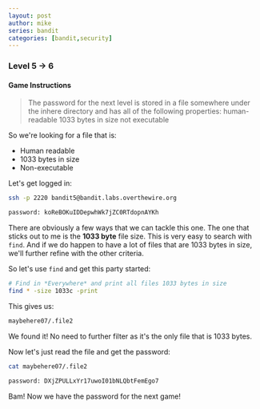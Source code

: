 ```yaml
---
layout: post
author: mike
series: bandit
categories: [bandit,security] 
---
```

### Level 5 -> 6
#### Game Instructions
>The password for the next level is stored in a file somewhere under the inhere directory and has all of the following properties:
human-readable
1033 bytes in size
not executable

So we're looking for a file that is:
- Human readable
- 1033 bytes in size
- Non-executable

Let's get logged in:
```bash
ssh -p 2220 bandit5@bandit.labs.overthewire.org

password: koReBOKuIDDepwhWk7jZC0RTdopnAYKh
```
There are obviously a few ways that we can tackle this one. The one that sticks out to me is the **1033 byte** file size.
This is very easy to search with `find`. And if we do happen to have a lot of files that are 1033 bytes in size, we'll further refine with the other criteria.

So let's use `find` and get this party started:
```bash
# Find in *Everywhere* and print all files 1033 bytes in size
find * -size 1033c -print
```
This gives us:
```bash
maybehere07/.file2
```
We found it! No need to further filter as it's the only file that is 1033 bytes.

Now let's just read the file and get the password:
```bash
cat maybehere07/.file2

password: DXjZPULLxYr17uwoI01bNLQbtFemEgo7
```
Bam! Now we have the password for the next game!

